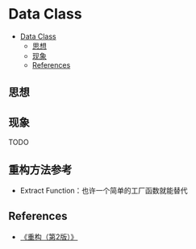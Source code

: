 # Data Class


<!-- TOC -->

- [Data Class](#data-class)
    - [思想](#思想)
    - [现象](#现象)
    - [References](#references)

<!-- /TOC -->


## 思想


## 现象
TODO


## 重构方法参考
* Extract Function：也许一个简单的工厂函数就能替代


## References
* [《重构（第2版）》](https://book.douban.com/subject/33400354/)
